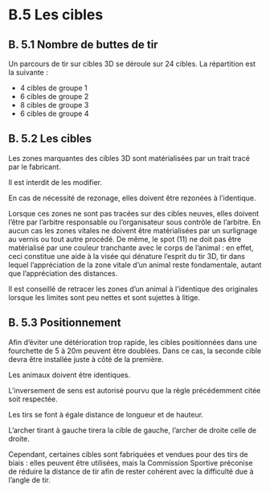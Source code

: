 # B.5 Les cibles

## B. 5.1 Nombre de buttes de tir

Un parcours de tir sur cibles 3D se déroule sur 24 cibles.
La répartition est la suivante :

- 4 cibles de groupe 1
- 6 cibles de groupe 2
- 8 cibles de groupe 3
- 6 cibles de groupe 4

## B. 5.2 Les cibles

Les zones marquantes des cibles 3D sont matérialisées par un trait tracé par le fabricant.

Il est interdit de les modifier.

En cas de nécessité de rezonage, elles doivent être rezonées à l’identique.

Lorsque ces zones ne sont pas tracées sur des cibles neuves, elles doivent l’être par l’arbitre responsable ou l’organisateur sous contrôle de l’arbitre. En aucun cas les zones vitales ne doivent être matérialisées par un surlignage au vernis ou tout autre procédé. De même, le spot (11) ne doit pas être matérialisé par une couleur tranchante avec le corps de l’animal : en effet, ceci constitue une aide à la visée qui dénature l’esprit du tir 3D, tir dans lequel l’appréciation de la zone vitale d’un animal reste fondamentale, autant que l’appréciation des distances.

Il est conseillé de retracer les zones d’un animal à l’identique des originales lorsque les limites sont peu nettes et sont sujettes à litige.

## B. 5.3 Positionnement

Afin d’éviter une détérioration trop rapide, les cibles positionnées dans une fourchette de 5 à 20m peuvent être doublées. Dans ce cas, la seconde cible devra être installée juste à côté de la première.

Les animaux doivent être identiques.

L’inversement de sens est autorisé pourvu que la règle précédemment citée soit respectée.

Les tirs se font à égale distance de longueur et de hauteur.

L’archer tirant à gauche tirera la cible de gauche, l’archer de droite celle de droite.

Cependant, certaines cibles sont fabriquées et vendues pour des tirs de biais : elles peuvent être utilisées, mais la Commission Sportive préconise de réduire la distance de tir afin de rester cohérent avec la difficulté due à l’angle de tir.
